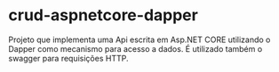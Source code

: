 # crud-aspnetcore-dapper
Projeto que implementa uma Api escrita em Asp.NET CORE utilizando o Dapper como mecanismo para acesso a dados. É utilizado também o swagger para requisições HTTP.
